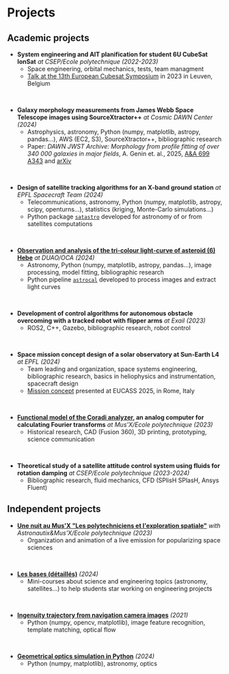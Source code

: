 # Projects

## Academic projects

* **System engineering and AIT planification for student 6U CubeSat IonSat** *at CSEP/Ecole polytechnique (2022-2023)*
  * Space engineering, orbital mechanics, tests, team managment
  * [Talk at the 13th European Cubesat Symposium](https://www.conftool.com/cubesat2023/index.php?page=browseSessions&form_session=13&presentations=hide) in 2023 in Leuven, Belgium
 
 <p> <br> </p>

* **Galaxy morphology measurements from James Webb Space Telescope images using SourceXtractor++** *at Cosmic DAWN Center (2024)*
  * Astrophysics, astronomy, Python (numpy, matplotlib, astropy, pandas...), AWS (EC2, S3), SourceXtractor++, bibliographic research
  * Paper: *DAWN JWST Archive: Morphology from profile fitting of over 340 000 galaxies in major fields*, A. Genin et. al., 2025, [A&A 699 A343](https://www.aanda.org/articles/aa/full_html/2025/07/aa55504-25/aa55504-25.html) and [arXiv](https://arxiv.org/abs/2505.21622)

<p> <br> </p>

* **Design of satellite tracking algorithms for an X-band ground station** *at EPFL Spacecraft Team (2024)*
  * Telecommunications, astronomy, Python (numpy, matplotlib, astropy, scipy, openturns...), statistics (kriging, Monte-Carlo simulations...)
  * Python package [`satastro`](https://github.com/AstroAure/satastro) developed for astronomy of or from satellites computations

<p> <br> </p>

* **[Observation and analysis of the tri-colour light-curve of asteroid (6) Hebe](assets/Rapport_DUAO-AurelienGenin_Asteroides.pdf)** *at DUAO/OCA (2024)*
  * Astronomy, Python (numpy, matplotlib, astropy, pandas...), image processing, model fitting, bibliographic research
  * Python pipeline [`astrocal`](https://github.com/AstroAure/AstroCal) developed to process images and extract light curves
 
 <p> <br> </p>

* **Development of control algorithms for autonomous obstacle overcoming with a tracked robot with flipper arms** *at Exail (2023)*
  * ROS2, C++, Gazebo, bibliographic research, robot control
 
 <p> <br> </p>

* **Space mission concept design of a solar observatory at Sun-Earth L4** *at EPFL (2024)*
  * Team leading and organization, space systems engineering, bibliographic research, basics in heliophysics and instrumentation, spacecraft design
  * [Mission concept](assets/SOL_EUCASS_Article.pdf) presented at EUCASS 2025, in Rome, Italy
 
<p> <br> </p>

* **[Functional model of the Coradi analyzer](https://portail.polytechnique.edu/musx/fr/lobjet-davril-2023-lanalyseur-coradi), an analog computer for calculating Fourier transforms** *at Mus'X/Ecole polytechnique (2023)*
  * Historical research, CAD (Fusion 360), 3D printing, prototyping, science communication
 
 <p> <br> </p>

* **Theoretical study of a satellite attitude control system using fluids for rotation damping** *at CSEP/Ecole polytechnique (2023-2024)*
  * Bibliographic research, fluid mechanics, CFD (SPlisH SPlasH, Ansys Fluent)

## Independent projects

* **[Une nuit au Mus'X "Les polytechniciens et l'exploration spatiale"](https://www.youtube.com/watch?v=Bj6o8RIyAnw)** *with Astronautix&Mus'X/Ecole polytechnique (2023)*
  * Organization and animation of a live emission for popularizing space sciences 

<p> <br> </p>

* **[Les bases (détaillés)](https://github.com/AstroAure/Les-bases-detaillees)** *(2024)*
  * Mini-courses about science and engineering topics (astronomy, satellites...) to help students star working on engineering projects 

<p> <br> </p>

* **[Ingenuity trajectory from navigation camera images](https://github.com/AstroAure/Ingenuity-Trajectory)** *(2021)*
  * Python (numpy, opencv, matplotlib), image feature recognition, template matching, optical flow

<p> <br> </p>

* **[Geometrical optics simulation in Python](https://github.com/AstroAure/Opticalpy)** *(2024)*
  * Python (numpy, matplotlib), astronomy, optics

